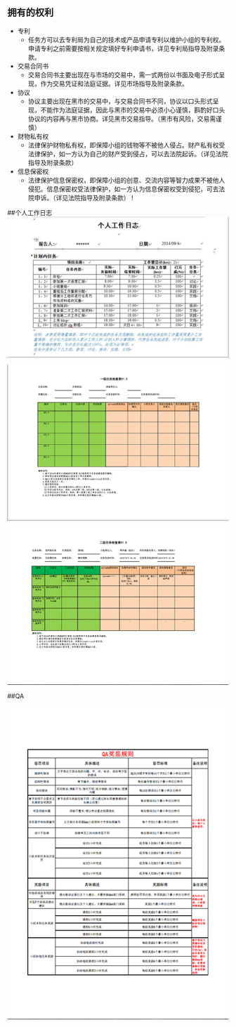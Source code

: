 ## 拥有的权利

* 专利
	* 任务方可以去专利局为自己的技术或产品申请专利以维护小组的专利权。申请专利之前需要按相关规定填好专利申请书，详见专利局指导及附录条款。
* 交易合同书
	* 交易合同书主要出现在与市场的交易中，需一式两份以书面及电子形式呈现，作为交易凭证和法庭证据。详见市场指导及附录条款。
* 协议
	* 协议主要出现在黑市的交易中，与交易合同书不同，协议以口头形式呈现，不能作为法庭证据，因此与黑市的交易中必须小心谨慎，斟酌好口头协议的内容再与黑市协商。详见黑市交易指导。（黑市有风险，交易需谨慎）
* 财物私有权
	* 法律保护财物私有权，即保障小组的钱物等不被他人侵占。财产私有权受法律保护，如一方认为自己的财产受到侵占，可以去法院起诉。（详见法院指导及附录条款）
* 信息保密权
	* 法律保护信息保密权，即保障小组的创意、交流内容等智力成果不被他人侵犯。信息保密权受法律保护，如一方认为信息保密权受到侵犯，可去法院申诉。（详见法院指导及附录条款）
!

##个人工作日志
![个人工作日志](../assets/FranksData/a.png)

![一级任务检查表](../assets/FranksData/b.png)

![二级任务检查表](../assets/FranksData/c.png)

##QA

![QA奖惩规则](../assets/FranksData/d.png)
